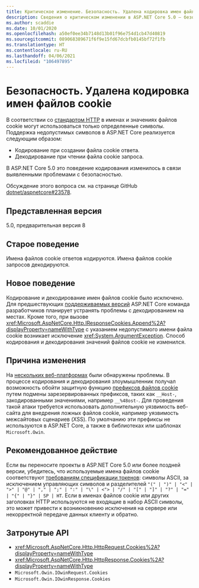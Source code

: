 ```yaml
---
title: Критическое изменение. Безопасность. Удалена кодировка имен файлов cookie
description: Сведения о критическом изменении в ASP.NET Core 5.0 — безопасность. Удалена кодировка имен файлов cookie
ms.author: scaddie
ms.date: 10/01/2020
ms.openlocfilehash: a50ef0ee34b7148d13b01f96e754d1cb47d40819
ms.sourcegitcommit: 089068389671f6f9e15fd67dcbfb0145bf72f1fb
ms.translationtype: HT
ms.contentlocale: ru-RU
ms.lasthandoff: 04/06/2021
ms.locfileid: "106497895"
---
```

# <a name="security-cookie-name-encoding-removed"></a>Безопасность. Удалена кодировка имен файлов cookie

В соответствии со [стандартом HTTP](https://tools.ietf.org/html/rfc6265#section-4.1.1) в именах и значениях файлов cookie могут использоваться только определенные символы. Поддержка недопустимых символов в ASP.NET Core реализуется следующим образом:

* Кодирование при создании файла cookie ответа.
* Декодирование при чтении файла cookie запроса.

В ASP.NET Core 5.0 это поведение кодирования изменилось в связи выявленными проблемами с безопасностью.

Обсуждение этого вопроса см. на странице GitHub [dotnet/aspnetcore#23578](https://github.com/dotnet/aspnetcore/issues/23578).

## <a name="version-introduced"></a>Представленная версия

5.0, предварительная версия 8

## <a name="old-behavior"></a>Старое поведение

Имена файлов cookie ответов кодируются. Имена файлов cookie запросов декодируются.

## <a name="new-behavior"></a>Новое поведение

Кодирование и декодирование имен файлов cookie было исключено. Для предшествующих [поддерживаемых версий](https://dotnet.microsoft.com/platform/support/policy/dotnet-core) ASP.NET Core команда разработчиков планирует устранять проблемы с декодированием на местах. Кроме того, при вызове <xref:Microsoft.AspNetCore.Http.IResponseCookies.Append%2A?displayProperty=nameWithType> с указанием недопустимого имени файла cookie возникает исключение <xref:System.ArgumentException>. Способ кодирования и декодирования значений файлов cookie не изменился.

## <a name="reason-for-change"></a>Причина изменения

На [нескольких веб-платформах](https://github.com/advisories/GHSA-j6w9-fv6q-3q52) были обнаружены проблемы. В процессе кодирования и декодирования злоумышленник получал возможность обойти защитную функцию [префиксов файлов cookie](https://tools.ietf.org/html/draft-ietf-httpbis-cookie-prefixes-00) путем подмены зарезервированных префиксов, таких как `__Host-`, закодированными значениями, например `__%48ost-`. Для проведения такой атаки требуется использовать дополнительную уязвимость веб-сайта для внедрения ложных файлов cookie, например уязвимость межсайтовых сценариев (XSS). По умолчанию эти префиксы не используются в ASP.NET Core, а также в библиотеках или шаблонах `Microsoft.Owin`.

## <a name="recommended-action"></a>Рекомендованное действие

Если вы переносите проекты в ASP.NET Core 5.0 или более поздней версии, убедитесь, что используемые имена файлов cookie соответствуют [требованиям спецификации токенов](https://tools.ietf.org/html/rfc2616#section-2.2): символы ASCII, за исключением управляющих символов и разделителей `"(" | ")" | "<" | ">" | "@" | "," | ";" | ":" | "\" | <"> | "/" | "[" | "]" | "?" | "=" | "{" | "}" | SP | HT`. Если в именах файлов cookie или других заголовках HTTP используются не входящие в набор ASCII символы, это может привести к возникновению исключения на сервере или некорректной передаче данных клиенту и обратно.

## <a name="affected-apis"></a>Затронутые API

- <xref:Microsoft.AspNetCore.Http.HttpRequest.Cookies%2A?displayProperty=nameWithType>
- <xref:Microsoft.AspNetCore.Http.HttpResponse.Cookies%2A?displayProperty=nameWithType>
- `Microsoft.Owin.IOwinRequest.Cookies`
- `Microsoft.Owin.IOwinResponse.Cookies`

<!--

### Category

ASP.NET Core

### Affected APIs

- `Overload:Microsoft.AspNetCore.Http.HttpRequest.Cookies`
- `Overload:Microsoft.AspNetCore.Http.HttpResponse.Cookies`
- `P:Microsoft.Owin.IOwinRequest.Cookies`
- `P:Microsoft.Owin.IOwinResponse.Cookies`

-->
